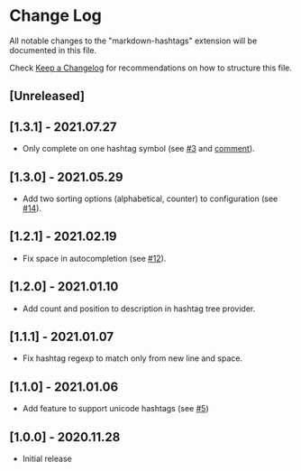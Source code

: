 # Change Log

All notable changes to the "markdown-hashtags" extension will be documented in this file.

Check [Keep a Changelog](http://keepachangelog.com/) for recommendations on how to structure this file.

## [Unreleased]

## [1.3.1] - 2021.07.27

- Only complete on one hashtag symbol (see [#3](https://github.com/vanadium23/markdown-hashtags/issues/3) and [comment](https://github.com/vanadium23/markdown-hashtags/issues/13#issuecomment-886175972)).

## [1.3.0] - 2021.05.29

- Add two sorting options (alphabetical, counter) to configuration (see [#14](https://github.com/vanadium23/markdown-hashtags/issues/14)).

## [1.2.1] - 2021.02.19

- Fix space in autocompletion (see [#12](https://github.com/vanadium23/markdown-hashtags/issues/12)).

## [1.2.0] - 2021.01.10

- Add count and position to description in hashtag tree provider.

## [1.1.1] - 2021.01.07

- Fix hashtag regexp to match only from new line and space.

## [1.1.0] - 2021.01.06

- Add feature to support unicode hashtags (see [#5](https://github.com/vanadium23/markdown-hashtags/issues/5))

## [1.0.0] - 2020.11.28

- Initial release

